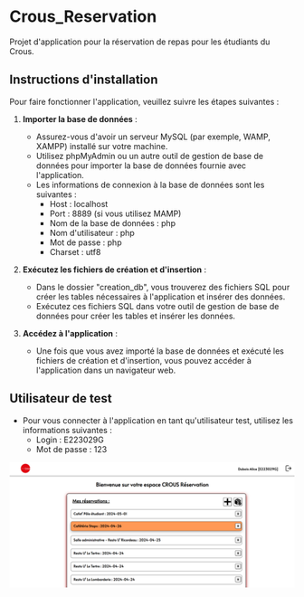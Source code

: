 # Crous_Reservation

Projet d'application pour la réservation de repas pour les étudiants du Crous.

## Instructions d'installation

Pour faire fonctionner l'application, veuillez suivre les étapes suivantes :

1. **Importer la base de données** :
   - Assurez-vous d'avoir un serveur MySQL (par exemple, WAMP, XAMPP) installé sur votre machine.
   - Utilisez phpMyAdmin ou un autre outil de gestion de base de données pour importer la base de données fournie avec l'application.
   - Les informations de connexion à la base de données sont les suivantes :
     - Host : localhost
     - Port : 8889 (si vous utilisez MAMP)
     - Nom de la base de données : php
     - Nom d'utilisateur : php
     - Mot de passe : php
     - Charset : utf8

2. **Exécutez les fichiers de création et d'insertion** :
   - Dans le dossier "creation_db", vous trouverez des fichiers SQL pour créer les tables nécessaires à l'application et insérer des données.
   - Exécutez ces fichiers SQL dans votre outil de gestion de base de données pour créer les tables et insérer les données.

3. **Accédez à l'application** :
   - Une fois que vous avez importé la base de données et exécuté les fichiers de création et d'insertion, vous pouvez accéder à l'application dans un navigateur web.

## Utilisateur de test
- Pour vous connecter à l'application en tant qu'utilisateur test, utilisez les informations suivantes :
  - Login : E223029G
  - Mot de passe : 123

![Photo de présentation](./public/img/presentation.png)
